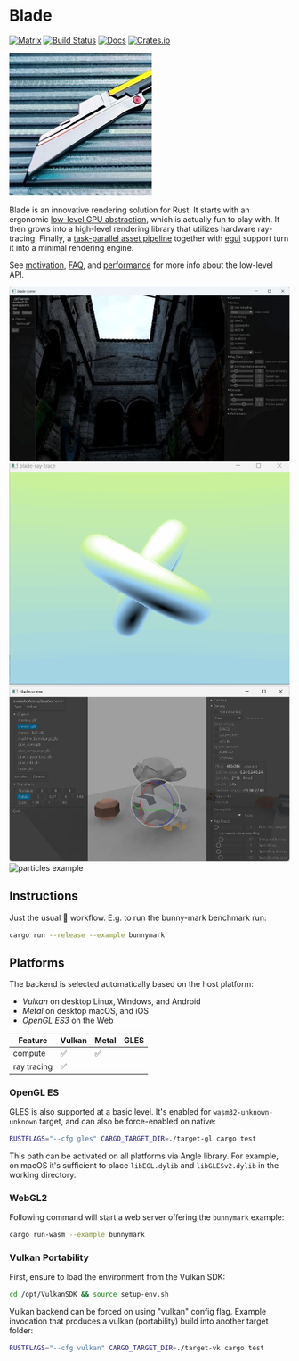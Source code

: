 # Blade

[![Matrix](https://img.shields.io/static/v1?label=dev&message=%23blade&color=blueviolet&logo=matrix)](https://matrix.to/#/#blade-dev:matrix.org)
[![Build Status](https://github.com/kvark/blade/workflows/check/badge.svg)](https://github.com/kvark/blade/actions)
[![Docs](https://docs.rs/blade/badge.svg)](https://docs.rs/blade)
[![Crates.io](https://img.shields.io/crates/v/blade.svg?maxAge=2592000)](https://crates.io/crates/blade)

![](logo.png)

Blade is an innovative rendering solution for Rust. It starts with an ergonomic [low-level GPU abstraction](https://youtu.be/63dnzjw4azI?t=623), which is actually fun to play with. It then grows into a high-level rendering library that utilizes hardware ray-tracing. Finally, a [task-parallel asset pipeline](https://youtu.be/1DiA3OYqvqU) together with [egui](https://www.egui.rs/) support turn it into a minimal rendering engine.

See [motivation](motivation.md), [FAQ](FAQ.md), and [performance](performance.md) for more info about the low-level API.

![sponza scene](sponza.jpg)
![ray-query example](ray-query.gif)
![scene editor](scene-editor.jpg)
![particles example](particles.png)

## Instructions

Just the usual :crab: workflow. E.g. to run the bunny-mark benchmark run:
```bash
cargo run --release --example bunnymark
```

## Platforms

The backend is selected automatically based on the host platform:
- *Vulkan* on desktop Linux, Windows, and Android
- *Metal* on desktop macOS, and iOS
- *OpenGL ES3* on the Web

| Feature | Vulkan | Metal | GLES |
| ------- | ------ | ----- | ---- |
| compute | :white_check_mark: | :white_check_mark: | |
| ray tracing | :white_check_mark: | | |

### OpenGL ES

GLES is also supported at a basic level. It's enabled for `wasm32-unknown-unknown` target, and can also be force-enabled on native:
```bash
RUSTFLAGS="--cfg gles" CARGO_TARGET_DIR=./target-gl cargo test
```

This path can be activated on all platforms via Angle library.
For example, on macOS it's sufficient to place `libEGL.dylib` and `libGLESv2.dylib` in the working directory.

### WebGL2

Following command will start a web server offering the `bunnymark` example:
```bash
cargo run-wasm --example bunnymark
```

### Vulkan Portability

First, ensure to load the environment from the Vulkan SDK:
```bash
cd /opt/VulkanSDK && source setup-env.sh
```

Vulkan backend can be forced on using "vulkan" config flag. Example invocation that produces a vulkan (portability) build into another target folder:
```bash
RUSTFLAGS="--cfg vulkan" CARGO_TARGET_DIR=./target-vk cargo test
```
